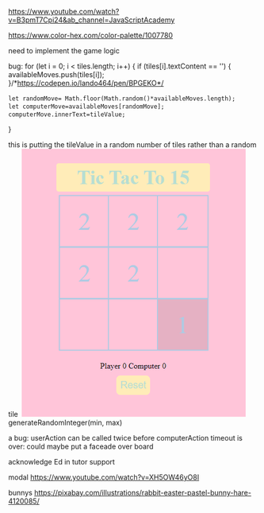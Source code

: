 
https://www.youtube.com/watch?v=B3pmT7Cpi24&ab_channel=JavaScriptAcademy

https://www.color-hex.com/color-palette/1007780


need to implement the game logic


bug:
 for (let i = 0; i < tiles.length; i++) {
    if (tiles[i].textContent == '') {
      availableMoves.push(tiles[i]);
    }/*https://codepen.io/lando464/pen/BPGEKO*/

    let randomMove= Math.floor(Math.random()*availableMoves.length);
    let computerMove=availableMoves[randomMove];
    computerMove.innerText=tileValue;

  }

  this is putting the tileValue in a random number of tiles rather than a random tile
  <img href='assets/images/testing_and_bugs/multiple-tiles-1.png'>
   <img src ='assets/images/testing_and_bugs/multiple-tiles-2.png'>generateRandomInteger(min, max)


   a bug:
   userAction can be called twice before computerAction timeout is over:
   could maybe put a faceade over board


   acknowledge Ed in tutor support


   modal https://www.youtube.com/watch?v=XH5OW46yO8I


   bunnys https://pixabay.com/illustrations/rabbit-easter-pastel-bunny-hare-4120085/